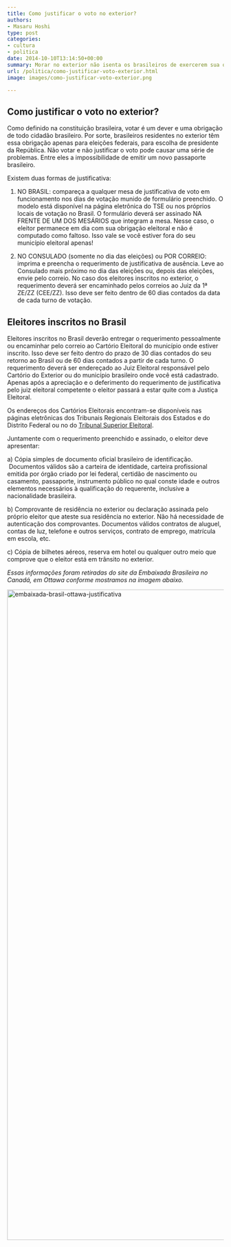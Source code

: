 ```yaml
---
title: Como justificar o voto no exterior?
authors:
- Masaru Hoshi
type: post
categories:
- cultura
- politica
date: 2014-10-10T13:14:50+00:00
summary: Morar no exterior não isenta os brasileiros de exercerem sua obrigação como eleitores. Mas, o que fazer quando você perde o dia da eleição? Como justificar o seu voto?
url: /politica/como-justificar-voto-exterior.html
image: images/como-justificar-voto-exterior.png

---
```

## Como justificar o voto no exterior?

Como definido na constituição brasileira, votar é um dever e uma obrigação de todo cidadão brasileiro. Por sorte, brasileiros residentes no exterior têm essa obrigação apenas para eleições federais, para escolha de presidente da República. Não votar e não justificar o voto pode causar uma série de problemas. Entre eles a impossibilidade de emitir um novo passaporte brasileiro.

Existem duas formas de justificativa:

1) NO BRASIL: compareça a qualquer mesa de justificativa de voto em funcionamento nos dias de votação munido de formulário preenchido. O modelo está disponível na página eletrônica do TSE ou nos próprios locais de votação no Brasil. O formulário deverá ser assinado NA FRENTE DE UM DOS MESÁRIOS que integram a mesa. Nesse caso, o eleitor permanece em dia com sua obrigação eleitoral e não é computado como faltoso. Isso vale se você estiver fora do seu município eleitoral apenas!

2) NO CONSULADO (somente no dia das eleições) ou POR CORREIO: imprima e preencha o requerimento de justificativa de ausência. Leve ao Consulado mais próximo no dia das eleições ou, depois das eleições, envie pelo correio. No caso dos eleitores inscritos no exterior, o requerimento deverá ser encaminhado pelos correios ao Juiz da 1ª ZE/ZZ (CEE/ZZ). Isso deve ser feito dentro de 60 dias contados da data de cada turno de votação.

## Eleitores inscritos no Brasil

Eleitores inscritos no Brasil deverão entregar o requerimento pessoalmente ou encaminhar pelo correio ao Cartório Eleitoral do município onde estiver inscrito. Isso deve ser feito dentro do prazo de 30 dias contados do seu retorno ao Brasil ou de 60 dias contados a partir de cada turno. O requerimento deverá ser endereçado ao Juiz Eleitoral responsável pelo Cartório do Exterior ou do município brasileiro onde você está cadastrado. Apenas após a apreciação e o deferimento do requerimento de justificativa pelo juiz eleitoral competente o eleitor passará a estar quite com a Justiça Eleitoral.

Os endereços dos Cartórios Eleitorais encontram-se disponíveis nas páginas eletrônicas dos Tribunais Regionais Eleitorais dos Estados e do Distrito Federal ou no do <a href="http://www.tse.jus.br/eleitor/zonas-eleitorais/pesquisa-a-zonas-eleitorais" target="_blank">Tribunal Superior Eleitoral</a>.

Juntamente com o requerimento preenchido e assinado, o eleitor deve apresentar:

a) Cópia simples de documento oficial brasileiro de identificação.  Documentos válidos são a carteira de identidade, carteira profissional emitida por órgão criado por lei federal, certidão de nascimento ou casamento, passaporte, instrumento público no qual conste idade e outros elementos necessários à qualificação do requerente, inclusive a nacionalidade brasileira.

b) Comprovante de residência no exterior ou declaração assinada pelo próprio eleitor que ateste sua residência no exterior. Não há necessidade de autenticação dos comprovantes. Documentos válidos contratos de aluguel, contas de luz, telefone e outros serviços, contrato de emprego, matrícula em escola, etc.

c) Cópia de bilhetes aéreos, reserva em hotel ou qualquer outro meio que comprove que o eleitor está em trânsito no exterior.

<cite>Essas informações foram retiradas do site da Embaixada Brasileira no Canadá, em Ottawa conforme mostramos na imagem abaixo.</cite>

[<img width="1005" height="1509" class="img-responsive wp-image-2409 size-large" src="http://www.canadaagora.com/wp-content/uploads/embaixada-brasil-ottawa-justificativa.png" alt="embaixada-brasil-ottawa-justificativa" srcset="https://www.canadaagora.com/wp-content/uploads/embaixada-brasil-ottawa-justificativa.png 1005w, https://www.canadaagora.com/wp-content/uploads/embaixada-brasil-ottawa-justificativa-200x300.png 200w, https://www.canadaagora.com/wp-content/uploads/embaixada-brasil-ottawa-justificativa-682x1024.png 682w" sizes="(max-width: 1005px) 100vw, 1005px" />][1]

 [1]: http://www.canadaagora.com/wp-content/uploads/embaixada-brasil-ottawa-justificativa.png